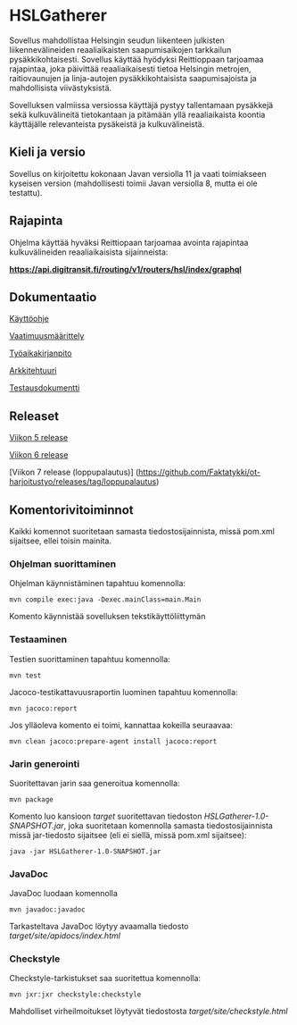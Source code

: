 # HSLGatherer


Sovellus mahdollistaa Helsingin seudun liikenteen julkisten liikennevälineiden reaaliaikaisten saapumisaikojen tarkkailun pysäkkikohtaisesti. Sovellus käyttää hyödyksi Reittioppaan tarjoamaa rajapintaa, joka päivittää reaaliaikaisesti tietoa Helsingin metrojen, raitiovaunujen ja linja-autojen pysäkkikohtaisista saapumisajoista ja mahdollisista viivästyksistä. 

Sovelluksen valmiissa versiossa käyttäjä pystyy tallentamaan pysäkkejä sekä kulkuvälineitä tietokantaan ja pitämään yllä reaaliaikaista koontia käyttäjälle relevanteista pysäkeistä ja kulkuvälineistä.

## Kieli ja versio

Sovellus on kirjoitettu kokonaan Javan versiolla 11 ja vaati toimiakseen kyseisen version (mahdollisesti toimii Javan versiolla 8, mutta ei ole testattu). 

## Rajapinta

Ohjelma käyttää hyväksi Reittiopaan tarjoamaa avointa rajapintaa kulkuvälineiden reaaliaikaisista sijainneista: 

**https://api.digitransit.fi/routing/v1/routers/hsl/index/graphql**

## Dokumentaatio

[Käyttöohje](https://github.com/Faktatykki/ot-harjoitustyo/blob/master/projekti/HSLGatherer/dokumentaatio/kayttoohje.md)

[Vaatimuusmäärittely](https://github.com/Faktatykki/ot-harjoitustyo/blob/master/projekti/HSLGatherer/dokumentaatio/vaatimusmaarittely.md)  

[Työaikakirjanpito](https://github.com/Faktatykki/ot-harjoitustyo/blob/master/projekti/HSLGatherer/dokumentaatio/tuntikirjanpito.md)

[Arkkitehtuuri](https://github.com/Faktatykki/ot-harjoitustyo/blob/master/projekti/HSLGatherer/dokumentaatio/arkkitehtuuri.md)

[Testausdokumentti](https://github.com/Faktatykki/ot-harjoitustyo/blob/master/projekti/HSLGatherer/dokumentaatio/testausdokumentti.md)

## Releaset

[Viikon 5 release](https://github.com/Faktatykki/ot-harjoitustyo/releases/tag/viikko5)

[Viikon 6 release](https://github.com/Faktatykki/ot-harjoitustyo/releases/tag/viikko6)

[Viikon 7 release (loppupalautus)] (https://github.com/Faktatykki/ot-harjoitustyo/releases/tag/loppupalautus)

## Komentorivitoiminnot 

Kaikki komennot suoritetaan samasta tiedostosijainnista, missä pom.xml sijaitsee, ellei toisin mainita.

### Ohjelman suorittaminen

Ohjelman käynnistäminen tapahtuu komennolla:

```
mvn compile exec:java -Dexec.mainClass=main.Main
```
Komento käynnistää sovelluksen tekstikäyttöliittymän
 

### Testaaminen

Testien suorittaminen tapahtuu komennolla: 

```
mvn test
```
  
Jacoco-testikattavuusraportin luominen tapahtuu komennolla:

```
mvn jacoco:report
```
Jos ylläoleva komento ei toimi, kannattaa kokeilla seuraavaa: 

```
mvn clean jacoco:prepare-agent install jacoco:report
```
### Jarin generointi

Suoritettavan jarin saa generoitua komennolla: 

```
mvn package
```
Komento luo kansioon *target* suoritettavan tiedoston *HSLGatherer-1.0-SNAPSHOT.jar*, joka suoritetaan komennolla samasta tiedostosijainnista missä jar-tiedosto sijaitsee (eli ei siellä, missä pom.xml sijaitsee): 

```
java -jar HSLGatherer-1.0-SNAPSHOT.jar
````
### JavaDoc

JavaDoc luodaan komennolla
```
mvn javadoc:javadoc
```
Tarkasteltava JavaDoc löytyy avaamalla tiedosto
*target/site/apidocs/index.html*

### Checkstyle 

Checkstyle-tarkistukset saa suoritettua komennolla: 

```
mvn jxr:jxr checkstyle:checkstyle
```

Mahdolliset virheilmoitukset löytyvät tiedostosta *target/site/checkstyle.html*
